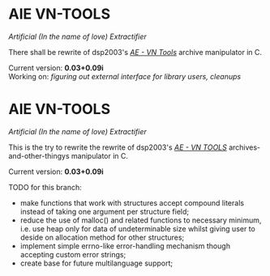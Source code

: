# AIE VN-TOOLS
*Artificial (In the name of love) Extractifier*

There shall be rewrite of dsp2003's [*AE - VN Tools*][vn-tools] archive
manipulator in C.

Current version: **0.03+0.09i** <br />
Working on: *figuring out external interface for library users,
cleanups*

[vn-tools]: http://wks.arai-kibou.ru/ae.php?p=dl "AE"

# AIE VN-TOOLS
*Artificial (In the name of love) Extractifier*

This is the try to rewrite the rewrite of dsp2003's [*AE - VN TOOLS*][vn-tools]
archives-and-other-thingys manipulator in C.

Current version: **0.03+0.09i**

TODO for this branch:

+ make functions that work with structures accept compound literals instead of
taking one argument per structure field;
+ reduce the use of malloc() and related functions to necessary minimum, i.e.
use heap only for data of undeterminable size whilst giving user to deside on
allocation method for other structures;
+ implement simple errno-like error-handling mechanism though accepting custom
error strings;
+ create base for future multilanguage support;
